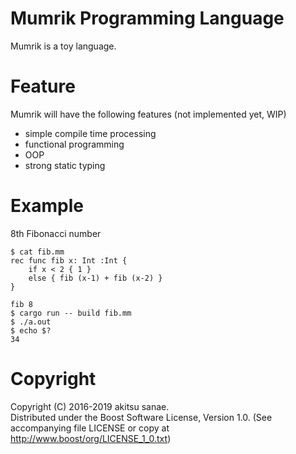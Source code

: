 # Mumrik Programming Language

Mumrik is a toy language.

# Feature

Mumrik will have the following features (not implemented yet, WIP)
* simple compile time processing
* functional programming
* OOP
* strong static typing

# Example

8th Fibonacci number
```
$ cat fib.mm
rec func fib x: Int :Int {
    if x < 2 { 1 }
    else { fib (x-1) + fib (x-2) }
}

fib 8
$ cargo run -- build fib.mm
$ ./a.out
$ echo $?
34
```

# Copyright
Copyright (C) 2016-2019 akitsu sanae.  
Distributed under the Boost Software License, Version 1.0. 
(See accompanying file LICENSE or copy at http://www.boost/org/LICENSE_1_0.txt)  



